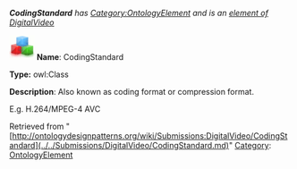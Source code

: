 ___CodingStandard__ has [Category:OntologyElement](../../Category/OntologyElement.md "Category:OntologyElement") and is an [element of](../../Property/ElementOf.md "Property:ElementOf") [DigitalVideo](../../Submissions/DigitalVideo.md "Submissions:DigitalVideo")_


  




[![Class](../../images/thumb/2/27/Class.gif/45px-Class.gif)](../../Image/Class.gif.md "Class")
__Name__: CodingStandard 


__Type:__ owl:Class 


__Description__: Also known as coding format or compression format. 


E.g. H.264/MPEG-4 AVC





Retrieved from "[http://ontologydesignpatterns.org/wiki/Submissions:DigitalVideo/CodingStandard](../../Submissions/DigitalVideo/CodingStandard.md)"
 [Category](http://ontologydesignpatterns.org/wiki/Special:Categories "Special:Categories"): [OntologyElement](../../Category/OntologyElement.md "Category:OntologyElement")
